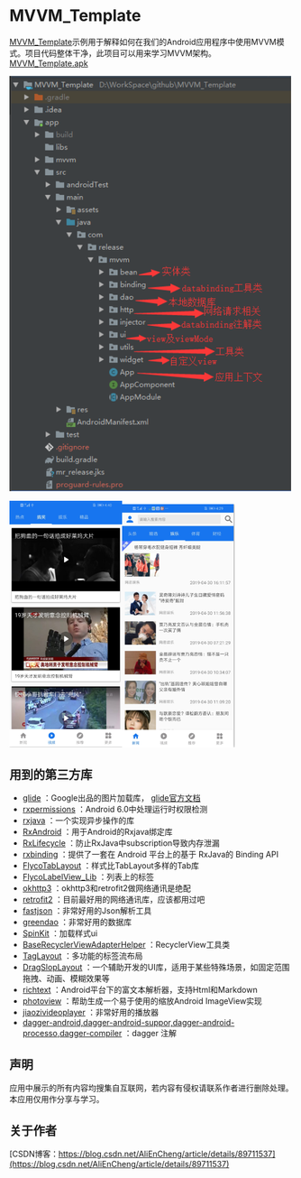 MVVM_Template
=

[MVVM_Template](https://github.com/enChenging/MVVM_Template)示例用于解释如何在我们的Android应用程序中使用MVVM模式。项目代码整体干净，此项目可以用来学习MVVM架构。[MVVM_Template.apk](https://download.csdn.net/download/aliencheng/11160067)

<img src="https://github.com/enChenging/MVVM_Template/blob/master/screenshot/mvvm.png" width="500">

<img src="https://github.com/enChenging/MVVM_Template/blob/master/screenshot/mvvm2.png" width="200"><img src="https://github.com/enChenging/MVVM_Template/blob/master/screenshot/mvvm3.png" width="200">


用到的第三方库
-
- [glide](https://github.com/bumptech/glide)
	：Google出品的图片加载库， 
[glide官方文档](https://mrfu.me/2016/02/27/Glide_Getting_Started/)
- [rxpermissions](https://github.com/tbruyelle/RxPermissions)
	：Android 6.0中处理运行时权限检测
- [rxjava](https://github.com/ReactiveX/RxJava)
	：一个实现异步操作的库
- [RxAndroid](https://github.com/ReactiveX/RxAndroid)
	：用于Android的Rxjava绑定库
- [RxLifecycle](https://github.com/trello/RxLifecycle)
	：防止RxJava中subscription导致内存泄漏
- [rxbinding](https://github.com/JakeWharton/RxBinding)
	：提供了一套在 Android 平台上的基于 RxJava的 Binding API	
- [FlycoTabLayout](https://github.com/H07000223/FlycoTabLayout)
	：样式比TabLayout多样的Tab库
- [FlycoLabelView_Lib](https://github.com/H07000223/FlycoLabelView)
	：列表上的标签
- [okhttp3](https://github.com/square/okhttp)
	：okhttp3和retrofit2做网络通讯是绝配
- [retrofit2](https://github.com/square/retrofit)
	：目前最好用的网络通讯库，应该都用过吧
- [fastjson](https://github.com/alibaba/fastjson)
	：非常好用的Json解析工具
- [greendao](https://github.com/greenrobot/greenDAO)
	：非常好用的数据库
- [SpinKit](https://github.com/ybq/Android-SpinKit)
	：加载样式ui
- [BaseRecyclerViewAdapterHelper](https://github.com/CymChad/BaseRecyclerViewAdapterHelper)
	：RecyclerView工具类
- [TagLayout](https://github.com/Rukey7/TagLayout)
	：多功能的标签流布局
- [DragSlopLayout](https://github.com/Rukey7/DragSlopLayout)
	：一个辅助开发的UI库，适用于某些特殊场景，如固定范围拖拽、动画、模糊效果等
- [richtext](https://github.com/zzhoujay/RichText)
	：Android平台下的富文本解析器，支持Html和Markdown
- [photoview](https://github.com/chrisbanes/PhotoView)
	：帮助生成一个易于使用的缩放Android ImageView实现
- [jiaozivideoplayer](https://github.com/lipangit/JiaoZiVideoPlayer)
	：非常好用的播放器
- [dagger-android,dagger-android-suppor,dagger-android-processo,dagger-compiler](https://github.com/google/dagger)
	：dagger 注解
 
声明
-
应用中展示的所有内容均搜集自互联网，若内容有侵权请联系作者进行删除处理。本应用仅用作分享与学习。

关于作者
-
[CSDN博客：https://blog.csdn.net/AliEnCheng/article/details/89711537](https://blog.csdn.net/AliEnCheng/article/details/89711537)
